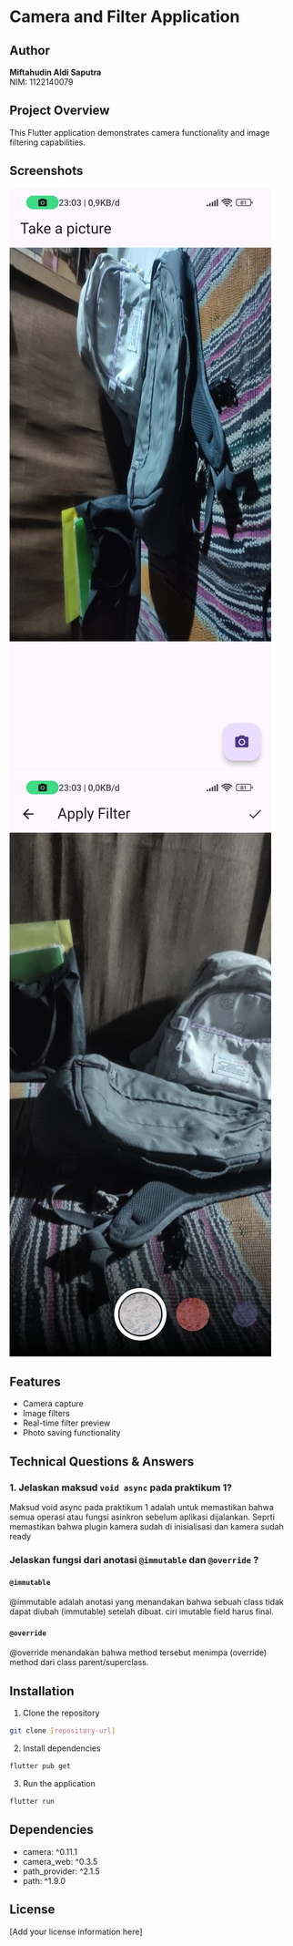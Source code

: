 # Camera and Filter Application

## Author
**Miftahudin Aldi Saputra**  
NIM: 1122140079

## Project Overview
This Flutter application demonstrates camera functionality and image filtering capabilities.

## Screenshots
<img src="https://github.com/Mifta24/tugas-kamera-flutter/blob/main/assets/images/take.jpg" width="auto" height="auto" >
<img src="https://github.com/Mifta24/tugas-kamera-flutter/blob/main/assets/images/filter.jpg" width="auto" height="auto" >

## Features
- Camera capture
- Image filters
- Real-time filter preview
- Photo saving functionality

## Technical Questions & Answers

### 1. Jelaskan maksud `void async` pada praktikum 1?
Maksud void async pada praktikum 1 adalah untuk memastikan bahwa semua operasi atau fungsi asinkron sebelum aplikasi dijalankan. Seprti memastikan bahwa plugin kamera sudah di inisialisasi dan kamera sudah ready

### Jelaskan fungsi dari anotasi `@immutable` dan `@override` ?

#### `@immutable`
@immutable adalah anotasi yang menandakan bahwa sebuah class tidak dapat diubah (immutable) setelah dibuat. ciri imutable field harus final.

#### `@override`
@override menandakan bahwa method tersebut menimpa (override) method dari class parent/superclass.

## Installation

1. Clone the repository
```bash
git clone [repository-url]
```

2. Install dependencies
```bash
flutter pub get
```

3. Run the application
```bash
flutter run
```

## Dependencies
- camera: ^0.11.1
- camera_web: ^0.3.5
- path_provider: ^2.1.5
- path: ^1.9.0

## License
[Add your license information here]
